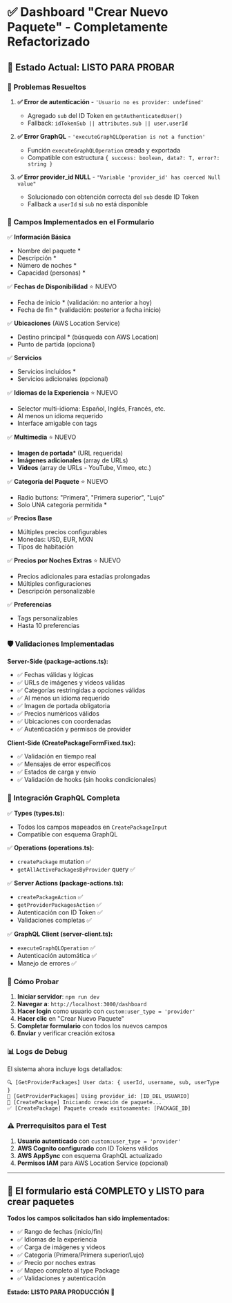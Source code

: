 # ✅ Dashboard "Crear Nuevo Paquete" - Completamente Refactorizado

## 🎯 **Estado Actual**: LISTO PARA PROBAR

### 🔧 **Problemas Resueltos**

1. **✅ Error de autenticación** - `'Usuario no es provider: undefined'`
   - Agregado `sub` del ID Token en `getAuthenticatedUser()`
   - Fallback: `idTokenSub || attributes.sub || user.userId`

2. **✅ Error GraphQL** - `'executeGraphQLOperation is not a function'`
   - Función `executeGraphQLOperation` creada y exportada
   - Compatible con estructura `{ success: boolean, data?: T, error?: string }`

3. **✅ Error provider_id NULL** - `"Variable 'provider_id' has coerced Null value"`
   - Solucionado con obtención correcta del `sub` desde ID Token
   - Fallback a `userId` si `sub` no está disponible

### 📝 **Campos Implementados en el Formulario**

✅ **Información Básica**
- Nombre del paquete *
- Descripción *
- Número de noches *
- Capacidad (personas) *

✅ **Fechas de Disponibilidad** ⭐ NUEVO
- Fecha de inicio * (validación: no anterior a hoy)
- Fecha de fin * (validación: posterior a fecha inicio)

✅ **Ubicaciones** (AWS Location Service)
- Destino principal * (búsqueda con AWS Location)
- Punto de partida (opcional)

✅ **Servicios**
- Servicios incluidos *
- Servicios adicionales (opcional)

✅ **Idiomas de la Experiencia** ⭐ NUEVO
- Selector multi-idioma: Español, Inglés, Francés, etc.
- Al menos un idioma requerido
- Interface amigable con tags

✅ **Multimedia** ⭐ NUEVO
- **Imagen de portada*** (URL requerida)
- **Imágenes adicionales** (array de URLs)
- **Videos** (array de URLs - YouTube, Vimeo, etc.)

✅ **Categoría del Paquete** ⭐ NUEVO
- Radio buttons: "Primera", "Primera superior", "Lujo"
- Solo UNA categoría permitida *

✅ **Precios Base**
- Múltiples precios configurables
- Monedas: USD, EUR, MXN
- Tipos de habitación

✅ **Precios por Noches Extras** ⭐ NUEVO
- Precios adicionales para estadías prolongadas
- Múltiples configuraciones
- Descripción personalizable

✅ **Preferencias**
- Tags personalizables
- Hasta 10 preferencias

### 🛡️ **Validaciones Implementadas**

**Server-Side (package-actions.ts):**
- ✅ Fechas válidas y lógicas
- ✅ URLs de imágenes y videos válidas
- ✅ Categorías restringidas a opciones válidas
- ✅ Al menos un idioma requerido
- ✅ Imagen de portada obligatoria
- ✅ Precios numéricos válidos
- ✅ Ubicaciones con coordenadas
- ✅ Autenticación y permisos de provider

**Client-Side (CreatePackageFormFixed.tsx):**
- ✅ Validación en tiempo real
- ✅ Mensajes de error específicos
- ✅ Estados de carga y envío
- ✅ Validación de hooks (sin hooks condicionales)

### 🔄 **Integración GraphQL Completa**

✅ **Types (types.ts):**
- Todos los campos mapeados en `CreatePackageInput`
- Compatible con esquema GraphQL

✅ **Operations (operations.ts):**
- `createPackage` mutation ✅
- `getAllActivePackagesByProvider` query ✅

✅ **Server Actions (package-actions.ts):**
- `createPackageAction` ✅
- `getProviderPackagesAction` ✅
- Autenticación con ID Token ✅
- Validaciones completas ✅

✅ **GraphQL Client (server-client.ts):**
- `executeGraphQLOperation` ✅
- Autenticación automática ✅
- Manejo de errores ✅

### 🚀 **Cómo Probar**

1. **Iniciar servidor**: `npm run dev`
2. **Navegar a**: `http://localhost:3000/dashboard`
3. **Hacer login** como usuario con `custom:user_type = 'provider'`
4. **Hacer clic** en "Crear Nuevo Paquete"
5. **Completar formulario** con todos los nuevos campos
6. **Enviar** y verificar creación exitosa

### 📊 **Logs de Debug**

El sistema ahora incluye logs detallados:
```
🔍 [GetProviderPackages] User data: { userId, username, sub, userType }
📝 [GetProviderPackages] Using provider_id: [ID_DEL_USUARIO]
🚀 [CreatePackage] Iniciando creación de paquete...
✅ [CreatePackage] Paquete creado exitosamente: [PACKAGE_ID]
```

### ⚠️ **Prerrequisitos para el Test**

1. **Usuario autenticado** con `custom:user_type = 'provider'`
2. **AWS Cognito configurado** con ID Tokens válidos
3. **AWS AppSync** con esquema GraphQL actualizado
4. **Permisos IAM** para AWS Location Service (opcional)

---

## 🎉 **El formulario está COMPLETO y LISTO para crear paquetes**

**Todos los campos solicitados han sido implementados:**
- ✅ Rango de fechas (inicio/fin)
- ✅ Idiomas de la experiencia
- ✅ Carga de imágenes y videos
- ✅ Categoría (Primera/Primera superior/Lujo)
- ✅ Precio por noches extras
- ✅ Mapeo completo al type Package
- ✅ Validaciones y autenticación

**Estado: LISTO PARA PRODUCCIÓN** 🚀